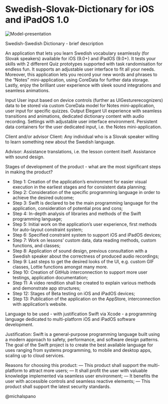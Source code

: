 # Swedish-Slovak-Dictionary for iOS and iPadOS 1.0

![Model-presentation](https://user-images.githubusercontent.com/71947840/115242278-03d23580-a122-11eb-95a6-e9ccec1ef73b.png)

Swedish-Swedish Dictionary - brief description

An application that lets you learn Swedish vocabulary seamlessly (for Slovak speakers) available for iOS (9.0+) and iPadOS (9.0+).
It tests your skills with 2 different Quiz prototypes supported with task randomisation for endless fun. It supports an adjustable user interface to fit all your needs.
Moreover, this application lets you record your new words and phrases to the “Notes” mini-application, using CoreData for further data storage.
Lastly, enjoy the brilliant user experience with sleek sound integrations and seamless animations.

Input
User input based on device controls (further as UIGesturerecognizers) data to be stored via custom CoreDala model for Notes mini-application, user input for specific quizzes.
Output
Elegant UI experience with seamless transitions and animations, dedicated dictionary content with audio recording. Settings with adjustable user interface environment.
Persistent data containers for the user dedicated input, i.e. the Notes mini-application.

Client and/or advisor
Client: Any individual who is a Slovak speaker willing to learn something new about the Swedish language.

Advisor: Assistance translations, i.e. the lesson content itself. Assistance with sound design.

Stages of development of the product - what are the most significant steps in making the product?
- Step 1: Creation of the application’s environment for easier visual execution in the earliest stages and for consistent data planning;
- Step 2: Consideration of the specific programming language in order to achieve the desired outcome;
- Step 3: Swift is declared to be the main programming language  for the application, consideration of potential pros and cons;
- Step 4: In-depth analysis of libraries and methods of the Swift programming language;
- Step 5: Initial work on the application’s user experience, first methods for auto-layout constraint system;
- Step 6: Specified constraint system to support iOS and iPadOS devices;
- Step 7: Work on lessons’ custom data, data reading methods, custom functions, and classes;
- Step 8: Application of sound design, previous consultation with a Swedish speaker about the correctness of produced audio recordings;
- Step 9: Last steps to get the desired looks of the UI, e.g. custom GIF classes, Lottie functions amongst many more.
- Step 10: Creation of GitHub interconnection to support more user testings, application documentation;
- Step 11: A video rendition shall be created to explain various methods and demonstrate app structures;
- Step 12: Stages of Beta testing on iOS and iPadOS devices;
- Step 13: Publication of the application on the AppStore, interconnection with application’s website.

Language to be used - with justification
Swift via Xcode - a programming language dedicated to multi-platform iOS and iPadOS software development.

Justification: Swift is a general-purpose programming language built using a modern approach to safety, performance, and software design patterns. The goal of the Swift project is to create
the best available language for uses ranging from systems programming, to mobile and desktop apps, scaling up to cloud services.

Reasons for choosing this product:
— This product shall support the multi-platform to attract more users;
— It shall profit the user with valuable knowledge implemented via seamless user environment;
— It benefits the user with accessible controls and seamless reactive elements;
— This product shall support the latest security standards.

@michalspano
